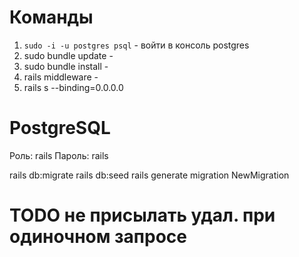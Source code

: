# Команды
1. `sudo -i -u postgres psql` - войти в консоль postgres
2. sudo bundle update - 
3. sudo bundle install - 
4. rails middleware - 
5. rails s --binding=0.0.0.0

# PostgreSQL
Роль: rails
Пароль: rails

rails db:migrate
rails db:seed
rails generate migration NewMigration

# TODO не присылать удал. при одиночном запросе